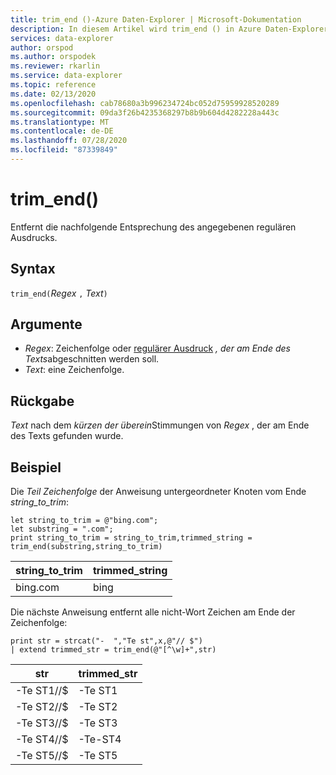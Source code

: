 ```yaml
---
title: trim_end ()-Azure Daten-Explorer | Microsoft-Dokumentation
description: In diesem Artikel wird trim_end () in Azure Daten-Explorer beschrieben.
services: data-explorer
author: orspod
ms.author: orspodek
ms.reviewer: rkarlin
ms.service: data-explorer
ms.topic: reference
ms.date: 02/13/2020
ms.openlocfilehash: cab78680a3b996234724bc052d75959928520289
ms.sourcegitcommit: 09da3f26b4235368297b8b9b604d4282228a443c
ms.translationtype: MT
ms.contentlocale: de-DE
ms.lasthandoff: 07/28/2020
ms.locfileid: "87339849"
---
```

# <a name="trim_end"></a>trim_end()

Entfernt die nachfolgende Entsprechung des angegebenen regulären Ausdrucks.

## <a name="syntax"></a>Syntax

`trim_end(`*Regex* `,` *Text*`)`

## <a name="arguments"></a>Argumente

* *Regex*: Zeichenfolge oder [regulärer Ausdruck](re2.md) *, der am Ende des Texts*abgeschnitten werden soll.  
* *Text*: eine Zeichenfolge.

## <a name="returns"></a>Rückgabe

*Text* nach dem *kürzen der überein*Stimmungen von *Regex* , der am Ende des Texts gefunden wurde.

## <a name="example"></a>Beispiel

Die *Teil Zeichenfolge* der Anweisung untergeordneter Knoten vom Ende *string_to_trim*:

```kusto
let string_to_trim = @"bing.com";
let substring = ".com";
print string_to_trim = string_to_trim,trimmed_string = trim_end(substring,string_to_trim)
```

|string_to_trim|trimmed_string|
|--------------|--------------|
|bing.com      |bing          |

Die nächste Anweisung entfernt alle nicht-Wort Zeichen am Ende der Zeichenfolge:

```kusto
print str = strcat("-  ","Te st",x,@"// $")
| extend trimmed_str = trim_end(@"[^\w]+",str)
```

|str          |trimmed_str|
|-------------|-----------|
|-Te ST1//$|-Te ST1  |
|-Te ST2//$|-Te ST2  |
|-Te ST3//$|-Te ST3  |
|-Te ST4//$|-Te-ST4  |
|-Te ST5//$|-Te ST5  |